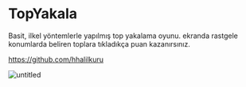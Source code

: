 # TopYakala
Basit, ilkel yöntemlerle yapılmış top yakalama oyunu. ekranda rastgele konumlarda beliren toplara tıkladıkça puan kazanırsınız. 

https://github.com/hhalilkuru

![untitled](https://user-images.githubusercontent.com/17111521/178093812-ba90e799-bdc7-4ea9-a175-fbfc2c5ef52c.gif)
